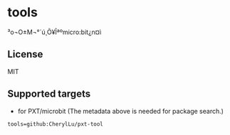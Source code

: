 # tools

³o¬O±M¬°´ú¸Õ¥Îªºmicro:bit¿n¤ì

## License

MIT

## Supported targets

* for PXT/microbit
(The metadata above is needed for package search.)

```package
tools=github:CherylLu/pxt-tool
```
